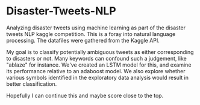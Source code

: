 # Disaster-Tweets-NLP
Analyzing disaster tweets using machine learning as part of the disaster tweets NLP kaggle competition. 
This is a foray into natural language processing.
The datafiles were gathered from the Kaggle API.


My goal is to classify potentially ambiguous tweets as either corresponding to disasters or not.
Many keywords can confound such a judgement, like "ablaze" for instance.
We've created an LSTM model for this, and examine its performance relative to an adaboost model.
We also explore whether various symbols identified in the exploratory data analysis would result in better classification.

Hopefully I can continue this and maybe score close to the top. 
